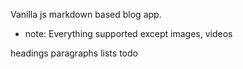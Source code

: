 Vanilla js markdown based blog app.
- note: Everything supported except images, videos

headings
paragraphs
lists
todo